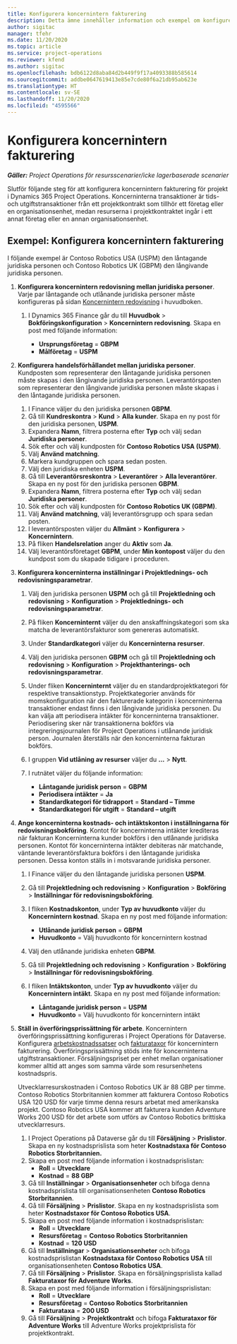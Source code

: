 ```yaml
---
title: Konfigurera koncernintern fakturering
description: Detta ämne innehåller information och exempel om konfigurering av koncernintern fakturering av projekt.
author: sigitac
manager: tfehr
ms.date: 11/20/2020
ms.topic: article
ms.service: project-operations
ms.reviewer: kfend
ms.author: sigitac
ms.openlocfilehash: bdb6122d8aba84d2b449f9f17a4093388b585614
ms.sourcegitcommit: addbe0647619413e85e7cde80f6a21db95ab623e
ms.translationtype: HT
ms.contentlocale: sv-SE
ms.lasthandoff: 11/20/2020
ms.locfileid: "4595566"
---
```

# <a name="configure-intercompany-invoicing"></a>Konfigurera koncernintern fakturering

_**Gäller:** Project Operations för resursscenarier/icke lagerbaserade scenarier_

Slutför följande steg för att konfigurera koncernintern fakturering för projekt i Dynamics 365 Project Operations. Koncerninterna transaktioner är tids- och utgiftstransaktioner från ett projektkontrakt som tillhör ett företag eller en organisationsenhet, medan resurserna i projektkontraktet ingår i ett annat företag eller en annan organisationsenhet.

## <a name="example-configure-intercompany-invoicing"></a>Exempel: Konfigurera koncernintern fakturering

I följande exempel är Contoso Robotics USA (USPM) den låntagande juridiska personen och Contoso Robotics UK (GBPM) den långivande juridiska personen. 

1. **Konfigurera koncernintern redovisning mellan juridiska personer**. Varje par låntagande och utlånande juridiska personer måste konfigureras på sidan [Koncernintern redovisning](https://docs.microsoft.com/dynamics365/finance/general-ledger/intercompany-accounting-setup) i huvudboken.
    
    1. I Dynamics 365 Finance går du till **Huvudbok** > **Bokföringskonfiguration** > **Koncernintern redovisning**. Skapa en post med följande information:

        - **Ursprungsföretag** = **GBPM**
        - **Målföretag** = **USPM**

2. **Konfigurera handelsförhållandet mellan juridiska personer**. Kundposten som representerar den låntagande juridiska personen måste skapas i den långivande juridiska personen. Leverantörsposten som representerar den långivande juridiska personen måste skapas i den låntagande juridiska personen.

     1. I Finance väljer du den juridiska personen **GBPM**.
     2. Gå till **Kundreskontra** > **Kund** > **Alla kunder**. Skapa en ny post för den juridiska personen, **USPM**.
     3. Expandera **Namn**, filtrera posterna efter **Typ** och välj sedan **Juridiska personer**. 
     4. Sök efter och välj kundposten för **Contoso Robotics USA (USPM)**.
     5. Välj **Använd matchning**. 
     6. Markera kundgruppen och spara sedan posten.
     7. Välj den juridiska enheten **USPM**.
     8. Gå till **Leverantörsreskontra** > **Leverantörer** > **Alla leverantörer**. Skapa en ny post för den juridiska personen **GBPM**.
     9. Expandera **Namn**, filtrera posterna efter **Typ** och välj sedan **Juridiska personer**. 
     10. Sök efter och välj kundposten för **Contoso Robotics UK (GBPM)**.
     11. Välj **Använd matchning**, välj leverantörsgrupp och spara sedan posten.
     12. I leverantörsposten väljer du **Allmänt** > **Konfigurera** > **Koncernintern**.
     13. På fliken **Handelsrelation** anger du **Aktiv** som **Ja**.
     14. Välj leverantörsföretaget **GBPM**, under **Min kontopost** väljer du den kundpost som du skapade tidigare i proceduren.

3. **Konfigurera koncerninterna inställningar i Projektlednings- och redovisningsparametrar**. 

    1. Välj den juridiska personen **USPM** och gå till **Projektledning och redovisning** > **Konfiguration** > **Projektlednings- och redovisningsparametrar**.
    2. På fliken **Koncerninternt** väljer du den anskaffningskategori som ska matcha de leverantörsfakturor som genereras automatiskt.
    3. Under **Standardkategori** väljer du **Koncerninterna resurser**.
    4. Välj den juridiska personen **GBPM** och gå till **Projektledning och redovisning** > **Konfiguration** > **Projekthanterings- och redovisningsparametrar**.
    5. Under fliken **Koncerninternt** väljer du en standardprojektkategori för respektive transaktionstyp. Projektkategorier används för momskonfiguration när den fakturerade kategorin i koncerninterna transaktioner endast finns i den långivande juridiska personen. Du kan välja att periodisera intäkter för koncerninterna transaktioner. Periodisering sker när transaktionerna bokförs via integreringsjournalen för Project Operations i utlånande juridisk person. Journalen återställs när den koncerninterna fakturan bokförs.
    6. I gruppen **Vid utlåning av resurser** väljer du **...** > **Nytt**. 
    7. I rutnätet väljer du följande information:

          - **Låntagande juridisk person** = **GBPM**
          - **Periodisera intäkter** = **Ja**
          - **Standardkategori för tidrapport** = **Standard – Timme**
          - **Standardkategori för utgift** = **Standard – utgift**

4. **Ange koncerninterna kostnads- och intäktskonton i inställningarna för redovisningsbokföring**. Kontot för koncerninterna intäkter krediteras när fakturan Koncerninterna kunder bokförs i den utlånande juridiska personen. Kontot för koncerninterna intäkter debiteras när matchande, väntande leverantörsfaktura bokförs i den låntagande juridiska personen. Dessa konton ställs in i motsvarande juridiska personer. 
      
     1. I Finance väljer du den låntagande juridiska personen **USPM**. 
     2. Gå till **Projektledning och redovisning** > **Konfiguration** > **Bokföring** > **Inställningar för redovisningsbokföring**. 
     3. I fliken **Kostnadskonton**, under **Typ av huvudkonto** väljer du **Koncernintern kostnad**. Skapa en ny post med följande information:
      
        - **Utlånande juridisk person** = **GBPM**
        - **Huvudkonto** = Välj huvudkonto för koncernintern kostnad
        
     4. Välj den utlånande juridiska enheten **GBPM**. 
     5. Gå till **Projektledning och redovisning** > **Konfiguration** > **Bokföring** > **Inställningar för redovisningsbokföring**. 
     6. I fliken **Intäktskonton**, under **Typ av huvudkonto** väljer du **Koncernintern intäkt**. Skapa en ny post med följande information:

        - **Låntagande juridisk person** = **USPM**
        - **Huvudkonto** = Välj huvudkonto för koncernintern intäkt 

5. **Ställ in överföringsprissättning för arbete**. Koncernintern överföringsprissättning konfigureras i Project Operations för Dataverse. Konfigurera [arbetskostnadssatser](../pricing-costing/set-up-labor-cost-rate.md#transfer-pricing-and-costs-for-resources-outside-of-your-division-or-legal-entity) och [fakturataxor](../pricing-costing/set-up-labor-bill-rate.md#transfer-pricing-or-set-up-bill-rates-for-resources-from-other-organizational-units-or-divisions) för koncernintern fakturering. Överföringsprissättning stöds inte för koncerninterna utgiftstransaktioner. Försäljningspriset per enhet mellan organisationer kommer alltid att anges som samma värde som resursenhetens kostnadspris.

      Utvecklarresurskostnaden i Contoso Robotics UK är 88 GBP per timme. Contoso Robotics Storbritannien kommer att fakturera Contoso Robotics USA 120 USD för varje timme denna resurs arbetat med amerikanska projekt. Contoso Robotics USA kommer att fakturera kunden Adventure Works 200 USD för det arbete som utförs av Contoso Robotics brittiska utvecklarresurs.

      1. I Project Operations på Dataverse går du till **Försäljning** > **Prislistor**. Skapa en ny kostnadsprislista som heter **Kostnadstaxa för Contoso Robotics Storbritannien.** 
      2. Skapa en post med följande information i kostnadsprislistan:
         - **Roll** = **Utvecklare**
         - **Kostnad** = **88 GBP**
      3. Gå till **Inställningar** > **Organisationsenheter** och bifoga denna kostnadsprislista till organisationsenheten **Contoso Robotics Storbritannien**.
      4. Gå till **Försäljning** > **Prislistor**. Skapa en ny kostnadsprislista som heter **Kostnadstaxor för Contoso Robotics USA**. 
      5. Skapa en post med följande information i kostnadsprislistan:
          - **Roll** = **Utvecklare**
          - **Resursföretag** = **Contoso Robotics Storbritannien**
          - **Kostnad** = **120 USD**
      6. Gå till **Inställningar** > **Organisationsenheter** och bifoga kostnadsprislistan **Kostnadstaxa för Contoso Robotics USA** till organisationsenheten **Contoso Robotics USA**.
      7. Gå till **Försäljning** > **Prislistor**. Skapa en försäljningsprislista kallad **Fakturataxor för Adventure Works**. 
      8. Skapa en post med följande information i försäljningsprislistan:
          - **Roll** = **Utvecklare**
          - **Resursföretag** = **Contoso Robotics Storbritannien**
          - **Fakturataxa** = **200 USD**
      9. Gå till **Försäljning** > **Projektkontrakt** och bifoga **Fakturataxor för Adventure Works** till Adventure Works projektprislista för projektkontrakt.
